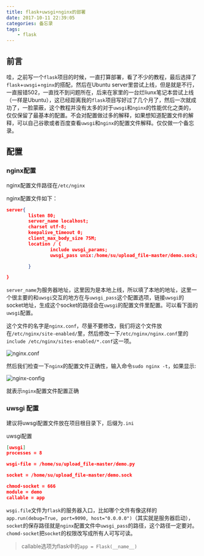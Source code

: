 ```yaml
---
title: flask+uwsgi+nginx的部署
date: 2017-10-11 22:39:05
categories: 备忘录
tags:
    - flask
---
```


## 前言

哇，之前写一个`flask`项目的时候，一直打算部署，看了不少的教程，最后选择了`flask`+`uwsgi`+`nginx`的搭配，然后在Ubuntu server里尝试上线，但是就是不行，一直报错502，一直找不到问题所在，后来在家里的一台烂liunx笔记本尝试上线（一样是Ubuntu），这已经距离我的`flask`项目写好过了几个月了，然后一次就成功了，一脸蒙蔽，这个教程并没有太多的对于`uwsgi`和`nginx`的性能优化之类的，仅仅保留了最基本的配置。不会对配置做过多的解释，如果想知道配置文件的解释，可以自己谷歌或者百度查看`uwsgi`和`nginx`的配置文件解释。仅仅做一个备忘录。

## 配置

### nginx配置

nginx配置文件路径在`/etc/nginx`

nginx配置文件如下：


```json
server{
        listen 80;
        server_name localhost;
        charset utf-8;
        keepalive_timeout 0;
        client_max_body_size 75M;
        location / {
                include uwsgi_params;
                uwsgi_pass unix:/home/su/upload_file-master/demo.sock;

        }

}
```

`server_name`为服务器地址，这里因为是本地上线，所以填了本地的地址，这里一个很主要的和`uwsgi`交互的地方在与`uwsgi_pass`这个配置选项，链接`uwsgi`的socket地址，生成这个socket的路径会在`uwsgi`的配置文件里配置。可以看下面的`uwsgi`配置。

这个文件的名字是`nginx.conf`，尽量不要修改，我们将这个文件放在`/etc/nginx/site-enabled/`里，然后修改一下`/etc/nginx/nginx.conf`里的`include /etc/nginx/sites-enabled/*.conf`这一项。

![nginx.conf](http://ouonrxq3b.bkt.clouddn.com/flask-nginx-uwsgi/nginx-conf.png)

然后我们检查一下`nginx`的配置文件正确性，输入命令`sudo nginx -t`，如果显示:

![nginx-config](http://ouonrxq3b.bkt.clouddn.com/flask-nginx-uwsgi/nginx-test.png)

就表示`nginx`配置文件配置正确

### uwsgi 配置

建议将uwsgi配置文件放在项目根目录下，后缀为`.ini`

uwsgi配置

```json
[uwsgi]
processes = 8

wsgi-file = /home/su/upload_file-master/demo.py

socket = /home/su/upload_file-master/demo.sock

chmod-socket = 666
module = demo
callable = app
```

`wsgi.file`文件为`flask`的服务器入口，比如哪个文件有像这样的`app.run(debug=True, port=9090, host="0.0.0.0")`（其实就是服务器启动），`socket`的保存路径就是`nginx`配置文件中`uwsgi_pass`的路径，这个路径一定要对。`chomd-socket`把`socket`的权限改写成所有人可写可读。

> callable选项为flask中的`app = Flask(__name__)`



